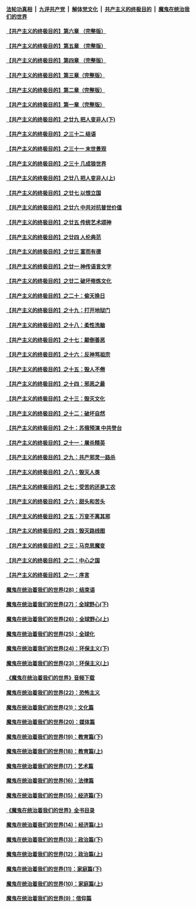 ####  [法轮功真相](../../../../basic/blob/master/README.md?t=04161601) &nbsp;|&nbsp; [九评共产党](../../../../9ping.md/blob/master/README.md?t=04161601) &nbsp;|&nbsp; [解体党文化](../../../../jtdwh.md/blob/master/README.md?t=04161601)  &nbsp;|&nbsp; [共产主义的终极目的](../../../../gczydzjmd.md/blob/master/README.md?t=04161601) &nbsp;|&nbsp; [魔鬼在统治我们的世界](../../../../mgztzwmdsj.md/blob/master/README.md?t=04161601) 

#### [【共产主义的终极目的】第六章 （完整版）](../pages/nsc422/n11428913.md?t=04161601) 

#### [【共产主义的终极目的】第五章 （完整版）](../pages/nsc422/n11428912.md?t=04161601) 

#### [【共产主义的终极目的】第四章 （完整版）](../pages/nsc422/n11428907.md?t=04161601) 

#### [【共产主义的终极目的】第三章（完整版）](../pages/nsc422/n11428848.md?t=04161601) 

#### [【共产主义的终极目的】第二章（完整版）](../pages/nsc422/n11428831.md?t=04161601) 

#### [【共产主义的终极目的】第一章（完整版）](../pages/nsc422/n11417651.md?t=04161601) 

#### [【共产主义的终极目的】之廿九 把人变非人(下)](../pages/nsc422/n11344140.md?t=04161601) 

#### [【共产主义的终极目的】之三十二 结语](../pages/nsc422/n11360535.md?t=04161601) 

#### [【共产主义的终极目的】之三十一 末世景观](../pages/nsc422/n11351129.md?t=04161601) 

#### [【共产主义的终极目的】之三十 几成狼世界](../pages/nsc422/n11348280.md?t=04161601) 

#### [【共产主义的终极目的】之廿八 把人变非人(上)](../pages/nsc422/n11340492.md?t=04161601) 

#### [【共产主义的终极目的】之廿七 以恨立国](../pages/nsc422/n11336944.md?t=04161601) 

#### [【共产主义的终极目的】之廿六 中共对抗普世价值](../pages/nsc422/n11324785.md?t=04161601) 

#### [【共产主义的终极目的】之廿五 传统艺术颂神](../pages/nsc422/n11296396.md?t=04161601) 

#### [【共产主义的终极目的】之廿四 人伦典范](../pages/nsc422/n11296397.md?t=04161601) 

#### [【共产主义的终极目的】之廿三 富而有德](../pages/nsc422/n11283598.md?t=04161601) 

#### [【共产主义的终极目的】之廿一 神传语言文字](../pages/nsc422/n11263265.md?t=04161601) 

#### [【共产主义的终极目的】之廿二 破坏修炼文化](../pages/nsc422/n11245728.md?t=04161601) 

#### [【共产主义的终极目的】之二十：偷天换日](../pages/nsc422/n11238846.md?t=04161601) 

#### [【共产主义的终极目的】之十九：打开地狱门](../pages/nsc422/n11206376.md?t=04161601) 

#### [【共产主义的终极目的】之十八：柔性洗脑](../pages/nsc422/n11199994.md?t=04161601) 

#### [【共产主义的终极目的】之十七：颠倒善恶](../pages/nsc422/n11179782.md?t=04161601) 

#### [【共产主义的终极目的】之十六：反神骂祖宗](../pages/nsc422/n11166798.md?t=04161601) 

#### [【共产主义的终极目的】之十五：毁人不倦](../pages/nsc422/n11166792.md?t=04161601) 

#### [【共产主义的终极目的】之十四：邪恶之最](../pages/nsc422/n11150249.md?t=04161601) 

#### [【共产主义的终极目的】之十三：毁灭文化](../pages/nsc422/n11135227.md?t=04161601) 

#### [【共产主义的终极目的】之十二：破坏自然](../pages/nsc422/n11135214.md?t=04161601) 

#### [【共产主义的终极目的】之十：苏俄预演 中共登台](../pages/nsc422/n11118424.md?t=04161601) 

#### [【共产主义的终极目的】之十一：屠杀精英](../pages/nsc422/n11118442.md?t=04161601) 

#### [【共产主义的终极目的】之九：共产邪灵一路杀](../pages/nsc422/n11114139.md?t=04161601) 

#### [【共产主义的终极目的】之八：毁灭人类](../pages/nsc422/n11108503.md?t=04161601) 

#### [【共产主义的终极目的】之七：受苦的还是工农](../pages/nsc422/n11101809.md?t=04161601) 

#### [【共产主义的终极目的】之六：甜头和苦头](../pages/nsc422/n11096971.md?t=04161601) 

#### [【共产主义的终极目的】之五：万变不离其邪](../pages/nsc422/n11091285.md?t=04161601) 

#### [【共产主义的终极目的】之四：毁灭路线图](../pages/nsc422/n11086284.md?t=04161601) 

#### [【共产主义的终极目的】之三：马克思魔变](../pages/nsc422/n11061941.md?t=04161601) 

#### [【共产主义的终极目的】之二：中心之国](../pages/nsc422/n11047728.md?t=04161601) 

#### [【共产主义的终极目的】之一：序言](../pages/nsc422/n11086077.md?t=04161601) 

#### [魔鬼在统治着我们的世界(28)：结束语](../pages/nsc422/n10936246.md?t=04161601) 

#### [魔鬼在统治着我们的世界(27)：全球野心(下)](../pages/nsc422/n10928319.md?t=04161601) 

#### [魔鬼在统治着我们的世界(26)：全球野心(上)](../pages/nsc422/n10900318.md?t=04161601) 

#### [魔鬼在统治着我们的世界(25)：全球化](../pages/nsc422/n10788205.md?t=04161601) 

#### [魔鬼在统治着我们的世界(24)：环保主义(下)](../pages/nsc422/n10695307.md?t=04161601) 

#### [魔鬼在统治着我们的世界(23)：环保主义(上)](../pages/nsc422/n10688613.md?t=04161601) 

#### [《魔鬼在统治着我们的世界》音频下载](../pages/nsc422/n10635553.md?t=04161601) 

#### [魔鬼在统治着我们的世界(22)：恐怖主义](../pages/nsc422/n10614727.md?t=04161601) 

#### [魔鬼在统治着我们的世界(21)：文化篇](../pages/nsc422/n10597706.md?t=04161601) 

#### [魔鬼在统治着我们的世界(20)：媒体篇](../pages/nsc422/n10586579.md?t=04161601) 

#### [魔鬼在统治着我们的世界(19)：教育篇(下)](../pages/nsc422/n10564808.md?t=04161601) 

#### [魔鬼在统治着我们的世界(18)：教育篇(上)](../pages/nsc422/n10526970.md?t=04161601) 

#### [魔鬼在统治着我们的世界(17)：艺术篇](../pages/nsc422/n10499093.md?t=04161601) 

#### [魔鬼在统治着我们的世界(16)：法律篇](../pages/nsc422/n10485969.md?t=04161601) 

#### [魔鬼在统治着我们的世界(15)：经济篇(下)](../pages/nsc422/n10469975.md?t=04161601) 

#### [《魔鬼在统治着我们的世界》全书目录](../pages/nsc422/n10464261.md?t=04161601) 

#### [魔鬼在统治着我们的世界(14)：经济篇(上)](../pages/nsc422/n10457370.md?t=04161601) 

#### [魔鬼在统治着我们的世界(13)：政治篇(下)](../pages/nsc422/n10448270.md?t=04161601) 

#### [魔鬼在统治着我们的世界(12)：政治篇(上)](../pages/nsc422/n10444576.md?t=04161601) 

#### [魔鬼在统治着我们的世界(11)：家庭篇(下)](../pages/nsc422/n10440961.md?t=04161601) 

#### [魔鬼在统治着我们的世界(10)：家庭篇(上)](../pages/nsc422/n10435448.md?t=04161601) 

#### [魔鬼在统治着我们的世界(9)：信仰篇](../pages/nsc422/n10432159.md?t=04161601) 

